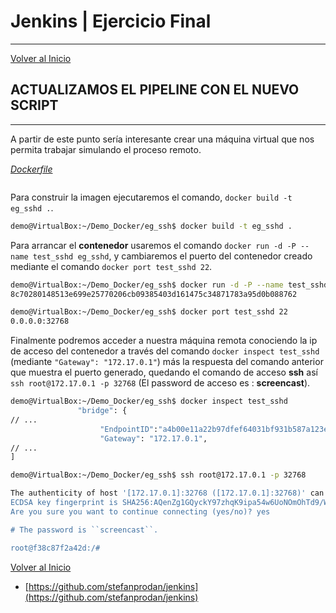 # Jenkins | Ejercicio Final

---------------------------------------------------------

[Volver al Inicio](#jenkins--ejercicio-final)


## ACTUALIZAMOS EL PIPELINE CON EL NUEVO SCRIPT

---------------------------------------------------------

A partir de este punto sería interesante crear una máquina virtual que nos permita trabajar simulando el proceso remoto.

_[Dockerfile](Dockerfile)_
```dockerfile

```

Para construir la imagen ejecutaremos el comando, `docker build -t eg_sshd .`.

```bash
demo@VirtualBox:~/Demo_Docker/eg_ssh$ docker build -t eg_sshd .
```

Para arrancar el **contenedor** usaremos el comando `docker run -d -P --name test_sshd eg_sshd`, y cambiaremos el puerto del contenedor creado mediante el comando `docker port test_sshd 22`.

```bash
demo@VirtualBox:~/Demo_Docker/eg_ssh$ docker run -d -P --name test_sshd eg_sshd
8c70280148513e699e25770206cb09385403d161475c34871783a95d0b088762

demo@VirtualBox:~/Demo_Docker/eg_ssh$ docker port test_sshd 22
0.0.0.0:32768
```

Finalmente podremos acceder a nuestra máquina remota conociendo la ip de acceso del contenedor a través del comando `docker inspect test_sshd` (mediante `"Gateway": "172.17.0.1"`) más la respuesta del comando anterior que muestra el puerto generado, quedando el comando de acceso **ssh** así `ssh root@172.17.0.1 -p 32768` (El password de acceso es : **screencast**).

```bash
demo@VirtualBox:~/Demo_Docker/eg_ssh$ docker inspect test_sshd
               "bridge": {
// ...
                    "EndpointID":"a4b00e11a22b97dfef64031bf931b587a123ed56de73629ca04305617c026e1b",
                    "Gateway": "172.17.0.1",
// ...
]

demo@VirtualBox:~/Demo_Docker/eg_ssh$ ssh root@172.17.0.1 -p 32768

The authenticity of host '[172.17.0.1]:32768 ([172.17.0.1]:32768)' can't be established.
ECDSA key fingerprint is SHA256:AQenZg1GQyckY97zhqK9ipa54w6UoNOmOhTd9/WtbTc.
Are you sure you want to continue connecting (yes/no)? yes

# The password is ``screencast``.

root@f38c87f2a42d:/#
``` 

[Volver al Inicio](#jenkins--ejercicio-final)

* [https://github.com/stefanprodan/jenkins](https://github.com/stefanprodan/jenkins)